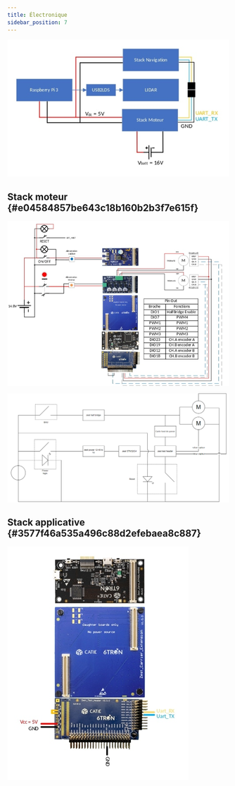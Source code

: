 ```yaml
---
title: Électronique
sidebar_position: 7
---
```




![image1](../../img/987470338.jpg)

## Stack moteur {#e04584857be643c18b160b2b3f7e615f}

![image2](../../img/574645014.jpg)

![image3](../../img/553523925.png)

## Stack applicative {#3577f46a535a496c88d2efebaea8c887}

![image4](../../img/1898748402.jpg)
